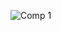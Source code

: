 
![Comp 1](https://github.com/Fiama5/Fiama5/assets/105252230/0283f0bb-896d-4366-b6cb-5e390d61a3f6)


<!--
**Fiama5/Fiama5** is a ✨ _special_ ✨ repository because its `README.md` (this file) appears on your GitHub profile.

Here are some ideas to get you started:

- 🔭 I’m currently working on ...
- 🌱 I’m currently learning ...
- 👯 I’m looking to collaborate on ...
- 🤔 I’m looking for help with ...
- 💬 Ask me about ...
- 📫 How to reach me: ...
- 😄 Pronouns: ...
- ⚡ Fun fact: ...
-->
